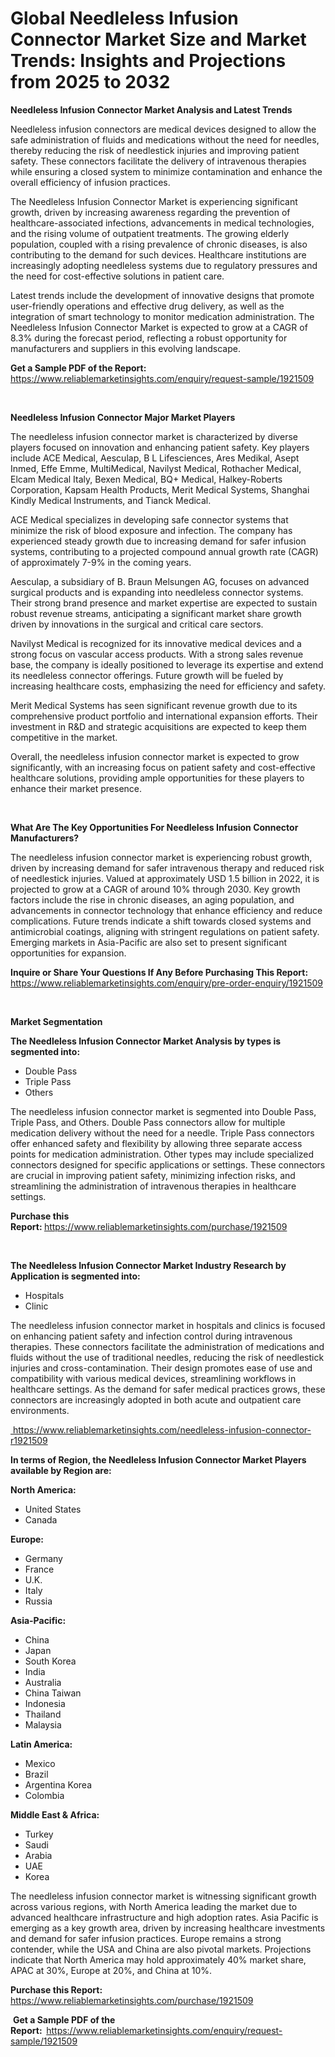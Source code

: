 <p><h1>Global Needleless Infusion Connector Market Size and Market Trends: Insights and Projections from 2025 to 2032</h1></p><p><strong>Needleless Infusion Connector Market Analysis and Latest Trends</strong></p>
<p><p>Needleless infusion connectors are medical devices designed to allow the safe administration of fluids and medications without the need for needles, thereby reducing the risk of needlestick injuries and improving patient safety. These connectors facilitate the delivery of intravenous therapies while ensuring a closed system to minimize contamination and enhance the overall efficiency of infusion practices.</p><p>The Needleless Infusion Connector Market is experiencing significant growth, driven by increasing awareness regarding the prevention of healthcare-associated infections, advancements in medical technologies, and the rising volume of outpatient treatments. The growing elderly population, coupled with a rising prevalence of chronic diseases, is also contributing to the demand for such devices. Healthcare institutions are increasingly adopting needleless systems due to regulatory pressures and the need for cost-effective solutions in patient care.</p><p>Latest trends include the development of innovative designs that promote user-friendly operations and effective drug delivery, as well as the integration of smart technology to monitor medication administration. The Needleless Infusion Connector Market is expected to grow at a CAGR of 8.3% during the forecast period, reflecting a robust opportunity for manufacturers and suppliers in this evolving landscape.</p></p>
<p><strong>Get a Sample PDF of the Report:&nbsp;</strong> <a href="https://www.reliablemarketinsights.com/enquiry/request-sample/1921509?utm_campaign=3522&utm_medium=2&utm_source=Github&utm_content=ia&utm_term=16042025&utm_id=needleless-infusion-connector">https://www.reliablemarketinsights.com/enquiry/request-sample/1921509</a></p>
<p>&nbsp;</p>
<p><strong>Needleless Infusion Connector Major Market Players</strong></p>
<p><p>The needleless infusion connector market is characterized by diverse players focused on innovation and enhancing patient safety. Key players include ACE Medical, Aesculap, B L Lifesciences, Ares Medikal, Asept Inmed, Effe Emme, MultiMedical, Navilyst Medical, Rothacher Medical, Elcam Medical Italy, Bexen Medical, BQ+ Medical, Halkey-Roberts Corporation, Kapsam Health Products, Merit Medical Systems, Shanghai Kindly Medical Instruments, and Tianck Medical.</p><p>ACE Medical specializes in developing safe connector systems that minimize the risk of blood exposure and infection. The company has experienced steady growth due to increasing demand for safer infusion systems, contributing to a projected compound annual growth rate (CAGR) of approximately 7-9% in the coming years.</p><p>Aesculap, a subsidiary of B. Braun Melsungen AG, focuses on advanced surgical products and is expanding into needleless connector systems. Their strong brand presence and market expertise are expected to sustain robust revenue streams, anticipating a significant market share growth driven by innovations in the surgical and critical care sectors.</p><p>Navilyst Medical is recognized for its innovative medical devices and a strong focus on vascular access products. With a strong sales revenue base, the company is ideally positioned to leverage its expertise and extend its needleless connector offerings. Future growth will be fueled by increasing healthcare costs, emphasizing the need for efficiency and safety.</p><p>Merit Medical Systems has seen significant revenue growth due to its comprehensive product portfolio and international expansion efforts. Their investment in R&D and strategic acquisitions are expected to keep them competitive in the market.</p><p>Overall, the needleless infusion connector market is expected to grow significantly, with an increasing focus on patient safety and cost-effective healthcare solutions, providing ample opportunities for these players to enhance their market presence.</p></p>
<p>&nbsp;</p>
<p><strong>What Are The Key Opportunities For Needleless Infusion Connector Manufacturers?</strong></p>
<p><p>The needleless infusion connector market is experiencing robust growth, driven by increasing demand for safer intravenous therapy and reduced risk of needlestick injuries. Valued at approximately USD 1.5 billion in 2022, it is projected to grow at a CAGR of around 10% through 2030. Key growth factors include the rise in chronic diseases, an aging population, and advancements in connector technology that enhance efficiency and reduce complications. Future trends indicate a shift towards closed systems and antimicrobial coatings, aligning with stringent regulations on patient safety. Emerging markets in Asia-Pacific are also set to present significant opportunities for expansion.</p></p>
<p><strong>Inquire or Share Your Questions If Any Before Purchasing This Report:</strong> <a href="https://www.reliablemarketinsights.com/enquiry/pre-order-enquiry/1921509?utm_campaign=3522&utm_medium=2&utm_source=Github&utm_content=ia&utm_term=16042025&utm_id=needleless-infusion-connector">https://www.reliablemarketinsights.com/enquiry/pre-order-enquiry/1921509</a></p>
<p>&nbsp;</p>
<p><strong>Market Segmentation</strong></p>
<p><strong>The Needleless Infusion Connector Market Analysis by types is segmented into:</strong></p>
<p><ul><li>Double Pass</li><li>Triple Pass</li><li>Others</li></ul></p>
<p><p>The needleless infusion connector market is segmented into Double Pass, Triple Pass, and Others. Double Pass connectors allow for multiple medication delivery without the need for a needle. Triple Pass connectors offer enhanced safety and flexibility by allowing three separate access points for medication administration. Other types may include specialized connectors designed for specific applications or settings. These connectors are crucial in improving patient safety, minimizing infection risks, and streamlining the administration of intravenous therapies in healthcare settings.</p></p>
<p><strong>Purchase this Report:&nbsp;</strong><a href="https://www.reliablemarketinsights.com/purchase/1921509?utm_campaign=3522&utm_medium=2&utm_source=Github&utm_content=ia&utm_term=16042025&utm_id=needleless-infusion-connector">https://www.reliablemarketinsights.com/purchase/1921509</a></p>
<p>&nbsp;</p>
<p><strong>The Needleless Infusion Connector Market Industry Research by Application is segmented into:</strong></p>
<p><ul><li>Hospitals</li><li>Clinic</li></ul></p>
<p><p>The needleless infusion connector market in hospitals and clinics is focused on enhancing patient safety and infection control during intravenous therapies. These connectors facilitate the administration of medications and fluids without the use of traditional needles, reducing the risk of needlestick injuries and cross-contamination. Their design promotes ease of use and compatibility with various medical devices, streamlining workflows in healthcare settings. As the demand for safer medical practices grows, these connectors are increasingly adopted in both acute and outpatient care environments.</p></p>
<p><a href="https://www.reliablemarketinsights.com/needleless-infusion-connector-r1921509?utm_campaign=3522&utm_medium=2&utm_source=Github&utm_content=ia&utm_term=16042025&utm_id=needleless-infusion-connector">&nbsp;https://www.reliablemarketinsights.com/needleless-infusion-connector-r1921509</a></p>
<p><strong>In terms of Region, the Needleless Infusion Connector Market Players available by Region are:</strong></p>
<p>
    <p> <strong> North America: </strong>
        <ul>
            <li>United States</li>
            <li>Canada</li>
        </ul>
        </p> 
    <p> <strong> Europe: </strong>
        <ul>
            <li>Germany</li>
            <li>France</li>
            <li>U.K.</li>
            <li>Italy</li>
            <li>Russia</li>
        </ul>
        </p> 
    <p> <strong> Asia-Pacific: </strong>
        <ul>
            <li>China</li>
            <li>Japan</li>
            <li>South Korea</li>
            <li>India</li>
            <li>Australia</li>
            <li>China Taiwan</li>
            <li>Indonesia</li>
            <li>Thailand</li>
            <li>Malaysia</li>
        </ul>
        </p> 
    <p> <strong> Latin America: </strong>
        <ul>
            <li>Mexico</li>
            <li>Brazil</li>
            <li>Argentina Korea</li>
            <li>Colombia</li>
        </ul>
        </p> 
    <p> <strong> Middle East & Africa: </strong>
        <ul>
            <li>Turkey</li>
            <li>Saudi</li>
            <li>Arabia</li>
            <li>UAE</li>
            <li>Korea</li>
        </ul>
    </p>
    </p>
<p><p>The needleless infusion connector market is witnessing significant growth across various regions, with North America leading the market due to advanced healthcare infrastructure and high adoption rates. Asia Pacific is emerging as a key growth area, driven by increasing healthcare investments and demand for safer infusion practices. Europe remains a strong contender, while the USA and China are also pivotal markets. Projections indicate that North America may hold approximately 40% market share, APAC at 30%, Europe at 20%, and China at 10%.</p></p>
<p><strong>Purchase this Report: </strong><a href="https://www.reliablemarketinsights.com/purchase/1921509?utm_campaign=3522&utm_medium=2&utm_source=Github&utm_content=ia&utm_term=16042025&utm_id=needleless-infusion-connector">https://www.reliablemarketinsights.com/purchase/1921509</a></p>
<p>&nbsp;<strong>Get a Sample PDF of the Report:&nbsp;&nbsp;</strong><a href="https://www.reliablemarketinsights.com/enquiry/request-sample/1921509?utm_campaign=3522&utm_medium=2&utm_source=Github&utm_content=ia&utm_term=16042025&utm_id=needleless-infusion-connector">https://www.reliablemarketinsights.com/enquiry/request-sample/1921509</a></p>
<p><strong></strong></p>
<p><p></p><p></p><p></p></p>